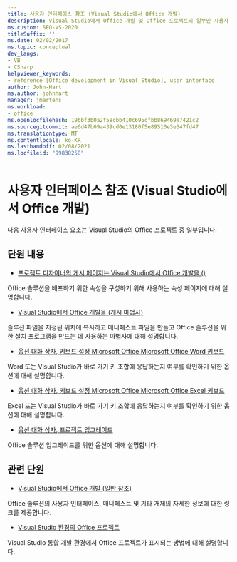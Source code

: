 ```yaml
---
title: 사용자 인터페이스 참조 (Visual Studio에서 Office 개발)
description: Visual Studio에서 Office 개발 및 Office 프로젝트의 일부인 사용자 인터페이스 요소에 대해 알아봅니다.
ms.custom: SEO-VS-2020
titleSuffix: ''
ms.date: 02/02/2017
ms.topic: conceptual
dev_langs:
- VB
- CSharp
helpviewer_keywords:
- reference [Office development in Visual Studio], user interface
author: John-Hart
ms.author: johnhart
manager: jmartens
ms.workload:
- office
ms.openlocfilehash: 19bbf3b0a2f58cbb410c695cfbb869469a7421c2
ms.sourcegitcommit: ae6d47b09a439cd0e13180f5e89510e3e347fd47
ms.translationtype: MT
ms.contentlocale: ko-KR
ms.lasthandoff: 02/08/2021
ms.locfileid: "99838258"
---
```

# <a name="user-interface-reference-office-development-in-visual-studio"></a>사용자 인터페이스 참조 (Visual Studio에서 Office 개발)
  다음 사용자 인터페이스 요소는 Visual Studio의 Office 프로젝트 중 일부입니다.

## <a name="in-this-section"></a>단원 내용
- [프로젝트 디자이너의 게시 페이지는 Visual Studio에서 Office 개발을 &#40;&#41;](../vsto/publish-page-project-designer-office-development-in-visual-studio.md)

 Office 솔루션을 배포하기 위한 속성을 구성하기 위해 사용하는 속성 페이지에 대해 설명합니다.

- [Visual Studio에서 Office 개발을 &#40;게시 마법사&#41;](../vsto/publish-wizard-office-development-in-visual-studio.md)

 솔루션 파일을 지정된 위치에 복사하고 매니페스트 파일을 만들고 Office 솔루션을 위한 설치 프로그램을 만드는 데 사용하는 마법사에 대해 설명합니다.

- [옵션 대화 상자, 키보드 설정 Microsoft Office Microsoft Office Word 키보드](../vsto/microsoft-office-word-keyboard-microsoft-office-keyboard-settings-options-dialog-box.md)

 Word 또는 Visual Studio가 바로 가기 키 조합에 응답하는지 여부를 확인하기 위한 옵션에 대해 설명합니다.

- [옵션 대화 상자, 키보드 설정 Microsoft Office Microsoft Office Excel 키보드](../vsto/microsoft-office-excel-keyboard-microsoft-office-keyboard-settings-options-dialog-box.md)

 Excel 또는 Visual Studio가 바로 가기 키 조합에 응답하는지 여부를 확인하기 위한 옵션에 대해 설명합니다.

- [옵션 대화 상자, 프로젝트 업그레이드](../vsto/project-upgrade-options-dialog-box.md)

 Office 솔루션 업그레이드를 위한 옵션에 대해 설명합니다.

## <a name="related-sections"></a>관련 단원
- [Visual Studio에서 Office 개발 &#40;일반 참조&#41;](../vsto/general-reference-office-development-in-visual-studio.md)

 Office 솔루션의 사용자 인터페이스, 매니페스트 및 기타 개체의 자세한 정보에 대한 링크를 제공합니다.

- [Visual Studio 환경의 Office 프로젝트](../vsto/office-projects-in-the-visual-studio-environment.md)

 Visual Studio 통합 개발 환경에서 Office 프로젝트가 표시되는 방법에 대해 설명합니다.

